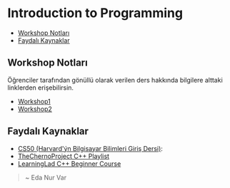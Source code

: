 # Introduction to Programming <!-- omit in toc -->

- [Workshop Notları](#workshop-notlar%C4%B1)
- [Faydalı Kaynaklar](#faydal%C4%B1-kaynaklar)

## Workshop Notları

Öğrenciler tarafından gönüllü olarak verilen ders hakkında bilgilere alttaki linklerden erişebilirsin.

- [Workshop1]
- [Workshop2]

## Faydalı Kaynaklar

- [CS50 (Harvard'ýn Bilgisayar Bilimleri Giriş Dersi)]:
- [TheChernoProject C++ Playlist]
- [LearningLad C++ Beginner Course]

> ~ Eda Nur Var

[Workshop1]: https://github.com/asmaamirkhan/introduction-to-programming-workshop
[Workshop2]: https://github.com/asmaamirkhan/intro_to_programming_second_workshop

[CS50 (Harvard'ýn Bilgisayar Bilimleri Giriş Dersi)]: https://youtu.be/o4SGkB_8fFs
[TheChernoProject C++ Playlist]: https://youtu.be/18c3MTX0PK0
[LearningLad C++ Beginner Course]: https://youtu.be/SQHREey_Yuc
